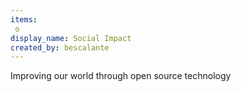 ```yaml
---
items:
 o
display_name: Social Impact
created_by: bescalante
---
```

Improving our world through open source technology
